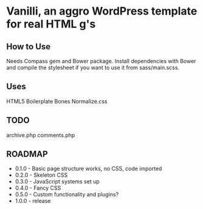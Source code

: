# Vanilli, an aggro WordPress template for real HTML g's

## How to Use

Needs Compass gem and Bower package. Install dependencies with Bower and compile
the stylesheet if you want to use it from sass/main.scss.

## Uses

HTML5 Boilerplate
Bones
Normalize.css

## TODO

archive.php
comments.php

## ROADMAP

* 0.1.0 - Basic page structure works, no CSS, code imported
* 0.2.0 - Skeleton CSS
* 0.3.0 - JavaScript systems set up
* 0.4.0 - Fancy CSS
* 0.5.0 - Custom functionality and plugins?
* 1.0.0 - release
